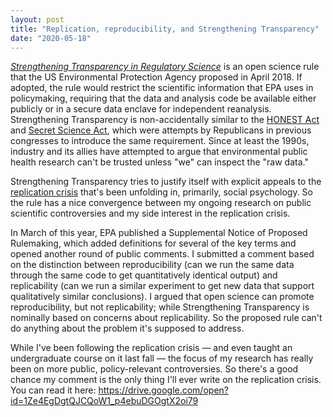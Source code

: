 ```yaml
---
layout: post
title: "Replication, reproducibility, and Strengthening Transparency"
date: "2020-05-18"
---
```


[*Strengthening Transparency in Regulatory Science*](https://www.epa.gov/osa/strengthening-transparency-regulatory-science) is an open science rule that the US Environmental Protection Agency proposed in April 2018.  If adopted, the rule would restrict the scientific information that EPA uses in policymaking, requiring that the data and analysis code be available either publicly or in a secure data enclave for independent reanalysis.  Strengthening Transparency is non-accidentally similar to the [HONEST Act](https://science.sciencemag.org/content/356/6342/989) and [Secret Science Act](http://blogs.edf.org/climate411/2017/02/07/less-science-more-cost-why-the-misguided-secret-science-bill-is-bad-policy/), which were attempts by Republicans in previous congresses to introduce the same requirement.  Since at least the 1990s, industry and its allies have attempted to argue that environmental public health research can't be trusted unless "we" can inspect the "raw data."  

Strengthening Transparency tries to justify itself with explicit appeals to the [replication crisis](https://en.wikipedia.org/wiki/Replication_crisis) that's been unfolding in, primarily, social psychology.  So the rule has a nice convergence between my ongoing research on public scientific controversies and my side interest in the replication crisis.  

In March of this year, EPA published a Supplemental Notice of Proposed Rulemaking, which added definitions for several of the key terms and opened another round of public comments.  I submitted a comment based on the distinction between reproducibility (can we run the same data through the same code to get quantitatively identical output) and replicability (can we run a similar experiment to get new data that support qualitatively similar conclusions).  I argued that open science can promote reproducibility, but not replicability; while Strengthening Transparency is nominally based on concerns about replicability.  So the proposed rule can't do anything about the problem it's supposed to address.  

While I've been following the replication crisis — and even taught an undergraduate course on it last fall — the focus of my research has really been on more public, policy-relevant controversies.  So there's a good chance my comment is the only thing I'll ever write on the replication crisis.  You can read it here:  <https://drive.google.com/open?id=1Ze4EgDgtQJCQoW1_p4ebuDGOgtX2oi79>